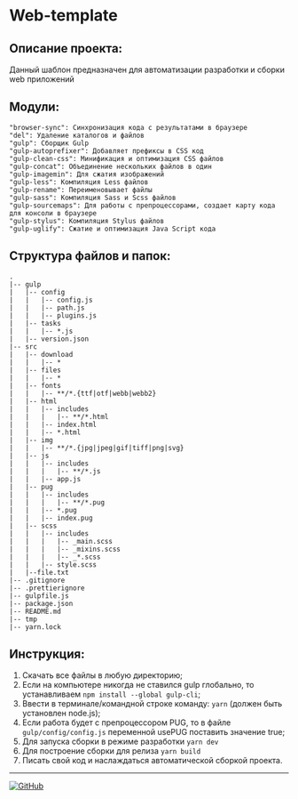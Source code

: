 # Web-template

## Описание проекта:

Данный шаблон предназначен для автоматизации разработки и сборки web приложений

## Модули:

    "browser-sync": Синхронизация кода с результатами в браузере
    "del": Удаление каталогов и файлов
    "gulp": Сборщик Gulp
    "gulp-autoprefixer": Добавляет префиксы в CSS код
    "gulp-clean-css": Минификация и оптимизация CSS файлов
    "gulp-concat": Объединение нескольких файлов в один
    "gulp-imagemin": Для сжатия изображений
    "gulp-less": Компиляция Less файлов
    "gulp-rename": Переименовывает файлы
    "gulp-sass": Компиляция Sass и Scss файлов
    "gulp-sourcemaps": Для работы с препроцессорами, создает карту кода для консоли в браузере
    "gulp-stylus": Компиляция Stylus файлов
    "gulp-uglify": Сжатие и оптимизация Java Script кода

## Структура файлов и папок:

```
.
|-- gulp
|   |-- config
|   |   |-- config.js
|   |   |-- path.js
|   |   |-- plugins.js
|   |-- tasks
|   |   |-- *.js
|   |-- version.json
|-- src
|   |-- download
|   |   |-- *
|   |-- files
|   |   |-- *
|   |-- fonts
|   |   |-- **/*.{ttf|otf|webb|webb2}
|   |-- html
|   |   |-- includes
|   |   |   |-- **/*.html
|   |   |-- index.html
|   |   |-- *.html
|   |-- img
|   |   |-- **/*.{jpg|jpeg|gif|tiff|png|svg}
|   |-- js
|   |   |-- includes
|   |   |   |-- **/*.js
|   |   |-- app.js
|   |-- pug
|   |   |-- includes
|   |   |   |-- **/*.pug
|   |   |-- *.pug
|   |   |-- index.pug
|   |-- scss
|   |   |-- includes
|   |   |   |-- _main.scss
|   |   |   |-- _mixins.scss
|   |   |   |-- _*.scss
|   |   |-- style.scss
|   |--file.txt
|-- .gitignore
|-- .prettierignore
|-- gulpfile.js
|-- package.json
|-- README.md
|-- tmp
|-- yarn.lock

```

## Инструкция:

1. Скачать все файлы в любую директорию;
2. Если на компьютере никогда не ставился gulp глобально, то устанавливаем `npm install --global gulp-cli`;
3. Ввести в терминале/командной строке команду: `yarn` (должен быть установлен node.js);
4. Если работа будет с препроцессором PUG, то в файле `gulp/config/config.js` переменной usePUG поставить значение true;
5. Для запуска сборки в режиме разработки `yarn dev`
6. Для построение сборки для релиза `yarn build`
7. Писать свой код и наслаждаться автоматической сборкой проекта.

***

[![GitHub](https://img.shields.io/badge/-Мой_GitHub-333?style=for-the-badge&logo=GitHub&logoColor=fff)](https://github.com/ovanse)
